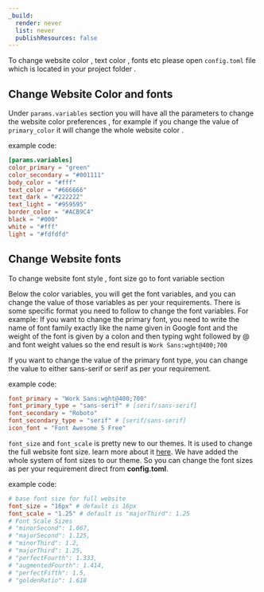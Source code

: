 ```yaml
---
_build:
  render: never
  list: never
  publishResources: false
---
```


To change website color , text color , fonts etc please open `config.toml` file which is located in your project folder .

## Change Website Color and fonts

Under `params.variables` section you will have all the parameters to change the website color preferences , for example if you change the value of `primary_color` it will change the whole website color . 

example code:

```toml
[params.variables]
color_primary = "green"
color_secondary = "#001111"
body_color = "#fff"
text_color = "#666666"
text_dark = "#222222"
text_light = "#959595"
border_color = "#ACB9C4"
black = "#000"
white = "#fff"
light = "#fdfdfd"
```

## Change Website fonts
To change website font style , font size go to font variable section 


Below the color variables, you will get the font variables, and you can change the value of those variables as per your requirements. There is some specific format you need to follow to change the font variables.
For example: If you want to change the primary font, you need to write the name of font family exactly like the name given in Google font and the weight of the font is given by a colon and then typing wght followed by @ and font weight values so the end result is `Work Sans:wght@400;700`

If you want to change the value of the primary font type, you can change the value to either sans-serif or serif as per your requirement.

example code:

```toml
font_primary = "Work Sans:wght@400;700"
font_primary_type = "sans-serif" # [serif/sans-serif]
font_secondary = "Roboto"
font_secondary_type = "serif" # [serif/sans-serif]
icon_font = "Font Awesome 5 Free"
```

`font_size` and `font_scale` is pretty new to our themes. It is used to change the full website font size. learn more about it [here](https://type-scale.com/). We have added the whole system of font sizes to our theme. So you can change the font sizes as per your requirement direct from **config.toml**.

example code:
```toml
# base font size for full website 
font_size = "16px" # default is 16px
font_scale = "1.25" # default is "majorThird": 1.25
# Font Scale Sizes
# "minorSecond": 1.067,
# "majorSecond": 1.125,
# "minorThird": 1.2,
# "majorThird": 1.25,
# "perfectFourth": 1.333,
# "augmentedFourth": 1.414,
# "perfectFifth": 1.5,
# "goldenRatio": 1.618
```
